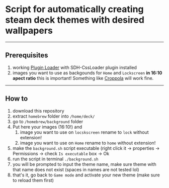 # Script for automatically creating steam deck themes with desired wallpapers

****
## Prerequisites ##
1. working [Plugin Loader](https://www.example.com) with SDH-CssLoader plugin installed
2. images you want to use as backgounds for ```Home``` and ```Lockscreen``` **in 16:10 apect ratio** this is important! Something like [Croppola](https://croppola.com/) will work fine.

****
## How to ##
1. download this repository
2. extract ```homebrew``` folder into ```/home/deck/```
3. go to ```/homebrew/background``` folder
4. Put here your images (16:10!) and
   1. image you want to use on ```locskscreen``` rename to ```lock``` without extension!
   2. image you want to use on ```Home``` rename to ```home``` without extension!
5. make the ```background.sh``` script executable (right click it -> properties -> Permissions -> check ```Is executable``` box -> Ok
6. run the script in terminal ```./background.sh```
7. you will be prompted to input the theme name, make sure theme with that name does not exist (spaces in names are not tested lol)
8. that's it, go back to ```Game mode``` and activate your new theme (make sure to reload them first)